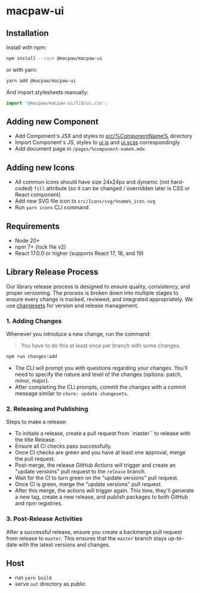 # macpaw-ui

## Installation

Install with npm:

```bash
npm install --save @macpaw/macpaw-ui
```

or with yarn:

```bash
yarn add @macpaw/macpaw-ui
```

And import stylesheets manually:

```jsx
import '@macpaw/macpaw-ui/lib/ui.css';
```

## Adding new Component

- Add Component's JSX and styles to [src/%ComponentName%](/src) directory
- Import Component's JS, styles to [ui.js](/src/ui.js) and [ui.scss](/src/ui.scss) correspondingly
- Add document page in `/pages/%component-name%.mdx`

## Adding new Icons

- All common icons should have size 24x24px and dynamic (not hard-coded) `fill` attribute (so it can be changed / overridden later is CSS or React component)
- Add new SVG file icon to `src/Icons/svg/%name%_icon.svg`
- Run `yarn icons` CLI command

## Requirements

- Node 20+
- npm 7+ (lock file v2)
- React 17.0.0 or higher (supports React 17, 18, and 19)

## Library Release Process

Our library release process is designed to ensure quality, consistency, and proper versioning. The process is broken down into multiple stages to ensure every change is tracked, reviewed, and integrated appropriately.
We use [changesets](https://github.com/changesets/changesets) for version and release management.

### 1. Adding Changes

Whenever you introduce a new change, run the command:

> You have to do this at least once per branch with some changes.

```bash
npm run changes:add
```

- The CLI will prompt you with questions regarding your changes. You'll need to specify the nature and level of the changes (options: patch, minor, major).
- After completing the CLI prompts, commit the changes with a commit message similar to `chore: update changesets`.

### 2. Releasing and Publishing

Steps to make a release:
- To initiate a release, create a pull request from `master`` to release with the title Release.
- Ensure all CI checks pass successfully.
- Once CI checks are green and you have at least one approval, merge the pull request.
- Post-merge, the release GitHub Actions will trigger and create an "update versions" pull request to the `release` branch.
- Wait for the CI to turn green on the "update versions" pull request.
- Once CI is green, merge the "update versions" pull request.
- After this merge, the actions will trigger again. This time, they'll generate a new tag, create a new release, and publish packages to both GitHub and npm registries.

### 3.  Post-Release Activities

After a successful release, ensure you create a backmerge pull request from release to `master`. This ensures that the `master` branch stays up-to-date with the latest versions and changes.

## Host

- run `yarn build`
- serve `out` directory as public

